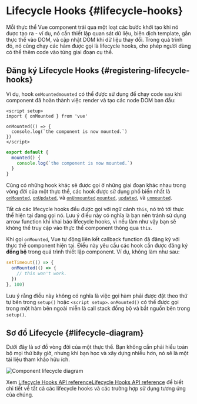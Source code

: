 # Lifecycle Hooks {#lifecycle-hooks}

Mỗi thực thể Vue component trải qua một loạt các bước khởi tạo khi nó được tạo ra - ví dụ, nó cần thiết lập quan sát dữ liệu, biên dịch template, gắn thực thể vào DOM, và cập nhật DOM khi dữ liệu thay đổi. Trong quá trình đó, nó cũng chạy các hàm được gọi là lifecycle hooks, cho phép người dùng có thể thêm code vào từng giai đoạn cụ thể.

## Đăng ký Lifecycle Hooks {#registering-lifecycle-hooks}

Ví dụ, hook <span class="composition-api">`onMounted`</span><span class="options-api">`mounted`</span> có thể được sử dụng để chạy code sau khi component đã hoàn thành việc render và tạo các node DOM ban đầu:

<div class="composition-api">

```vue
<script setup>
import { onMounted } from 'vue'

onMounted(() => {
  console.log(`the component is now mounted.`)
})
</script>
```

</div>
<div class="options-api">

```js
export default {
  mounted() {
    console.log(`the component is now mounted.`)
  }
}
```

</div>

Cũng có những hook khác sẽ được gọi ở những giai đoạn khác nhau trong vòng đời của một thực thể, các hook được sử dụng phổ biến nhất là <span class="composition-api">[`onMounted`](/api/composition-api-lifecycle#onmounted), [`onUpdated`](/api/composition-api-lifecycle#onupdated), và [`onUnmounted`](/api/composition-api-lifecycle#onunmounted).</span><span class="options-api">[`mounted`](/api/options-lifecycle#mounted), [`updated`](/api/options-lifecycle#updated), và [`unmounted`](/api/options-lifecycle#unmounted).</span>

<div class="options-api">

Tất cả các lifecycle hooks đều được gọi với ngữ cảnh `this`, nó trỏ tới thực thể hiện tại đang gọi nó. Lưu ý điều này có nghĩa là bạn nên tránh sử dụng arrow function khi khai báo lifecycle hooks, vì nếu làm như vậy bạn sẽ không thể truy cập vào thực thể component thông qua `this`.

</div>

<div class="composition-api">

Khi gọi `onMounted`, Vue tự động liên kết callback function đã đăng ký với thực thể component hiện tại. Điều này yêu cầu các hook cần được đăng ký **đồng bộ** trong quá trình thiết lập component. Ví dụ, không làm như sau:

```js
setTimeout(() => {
  onMounted(() => {
    // this won't work.
  })
}, 100)
```

Lưu ý rằng điều này không có nghĩa là việc gọi hàm phải được đặt theo thứ tự bên trong `setup()` hoặc `<script setup>`. `onMounted()` có thể được gọi trong một hàm bên ngoài miễn là call stack đồng bộ và bắt nguồn bên trong `setup()`.

</div>

## Sơ đồ Lifecycle {#lifecycle-diagram}

Dưới đây là sơ đồ vòng đời của một thực thể. Bạn không cần phải hiểu toàn bộ mọi thứ bây giờ, nhưng khi bạn học và xây dựng nhiều hơn, nó sẽ là một tài liệu tham khảo hữu ích.

![Component lifecycle diagram](./images/lifecycle.png)

<!-- https://www.figma.com/file/Xw3UeNMOralY6NV7gSjWdS/Vue-Lifecycle -->

Xem <span class="composition-api">[Lifecycle Hooks API reference](/api/composition-api-lifecycle)</span><span class="options-api">[Lifecycle Hooks API reference](/api/options-lifecycle)</span> để biết chi tiết về tất cả các lifecycle hooks và các trường hợp sử dụng tương ứng của chúng.
